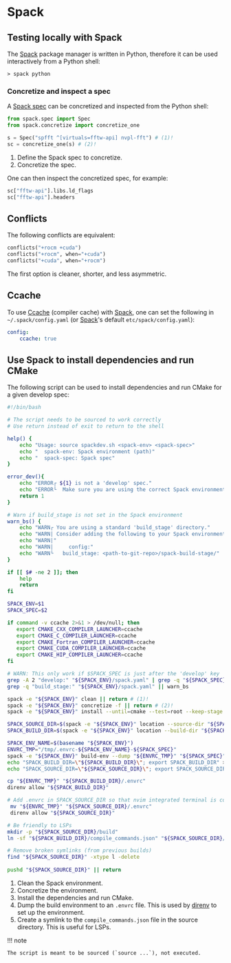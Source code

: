 # Spack

## Testing locally with Spack

The [Spack] package manager is written in Python, therefore it can be used interactively from a Python
shell:

```console
> spack python
```

### Concretize and inspect a spec

A [Spack spec] can be concretized and inspected from the Python shell:

```python
from spack.spec import Spec
from spack.concretize import concretize_one

s = Spec("spfft ^[virtuals=fftw-api] nvpl-fft") # (1)!
sc = concretize_one(s) # (2)!
```

1. Define the Spack spec to concretize.
2. Concretize the spec.

One can then inspect the concretized spec, for example:

```python
sc["fftw-api"].libs.ld_flags
sc["fftw-api"].headers
```


## Conflicts

The following conflicts are equivalent:

```python
conflicts("+rocm +cuda")
conflicts("+rocm", when="+cuda")
conflicts("+cuda", when="+rocm")
```

The first option is cleaner, shorter, and less asymmetric.

## Ccache

To use [Ccache] (compiler cache) with [Spack], one can set the following in `~/.spack/config.yaml`
(or [Spack]'s default `etc/spack/config.yaml`):

```yaml
config:
    ccache: true
```

## Use Spack to install dependencies and run CMake

The following script can be used to install dependencies and run CMake for a given develop spec:

```bash
#!/bin/bash

# The script needs to be sourced to work correctly
# Use return instead of exit to return to the shell

help() {
	echo "Usage: source spackdev.sh <spack-env> <spack-spec>"
	echo "  spack-env: Spack environment (path)"
	echo "  spack-spec: Spack spec"
}

error_dev(){
	echo "ERROR┌ ${1} is not a 'develop' spec."
	echo "ERROR└  Make sure you are using the correct Spack environment and spec."
	return 1
}

# Warn if build_stage is not set in the Spack environment
warn_bs() {
	echo "WARN┌ You are using a standard 'build_stage' directory."
	echo "WARN| Consider adding the following to your Spack environment:"
	echo "WARN|"
	echo "WARN|     config:"
	echo "WARN└	  build_stage: <path-to-git-repo>/spack-build-stage/"
}

if [[ $# -ne 2 ]]; then
	help
	return
fi

SPACK_ENV=$1
SPACK_SPEC=$2

if command -v ccache 2>&1 > /dev/null; then
   export CMAKE_CXX_COMPILER_LAUNCHER=ccache
   export CMAKE_C_COMPILER_LAUNCHER=ccache
   export CMAKE_Fortran_COMPILER_LAUNCHER=ccache
   export CMAKE_CUDA_COMPILER_LAUNCHER=ccache
   export CMAKE_HIP_COMPILER_LAUNCHER=ccache
fi

# WARN: This only work if $SPACK_SPEC is just after the 'develop' key
grep -A 2 "develop:" "${SPACK_ENV}/spack.yaml" | grep -q "${SPACK_SPEC}:" || error_dev "${SPACK_SPEC}" || return
grep -q "build_stage:" "${SPACK_ENV}/spack.yaml" || warn_bs

spack -e "${SPACK_ENV}" clean || return # (1)!
spack -e "${SPACK_ENV}" concretize -f || return # (2)!
spack -e "${SPACK_ENV}" install --until=cmake --test=root --keep-stage || return # (3)!

SPACK_SOURCE_DIR=$(spack -e "${SPACK_ENV}" location --source-dir "${SPACK_SPEC}")
SPACK_BUILD_DIR=$(spack -e "${SPACK_ENV}" location --build-dir "${SPACK_SPEC}")

SPACK_ENV_NAME=$(basename "${SPACK_ENV}")
ENVRC_TMP="/tmp/.envrc-${SPACK_ENV_NAME}-${SPACK_SPEC}"
spack -e "${SPACK_ENV}" build-env --dump "${ENVRC_TMP}" "${SPACK_SPEC}" || return # (4)!
echo "SPACK_BUILD_DIR=\"${SPACK_BUILD_DIR}\"; export SPACK_BUILD_DIR" >> "${ENVRC_TMP}"
echo "SPACK_SOURCE_DIR=\"${SPACK_SOURCE_DIR}\"; export SPACK_SOURCE_DIR" >> "${ENVRC_TMP}"

cp "${ENVRC_TMP}" "${SPACK_BUILD_DIR}/.envrc"
direnv allow "${SPACK_BUILD_DIR}"

# Add .envrc in SPACK_SOURCE_DIR so that nvim integrated terminal is correctly set up
 mv "${ENVRC_TMP}" "${SPACK_SOURCE_DIR}/.envrc"
 direnv allow "${SPACK_SOURCE_DIR}"

# Be friendly to LSPs
mkdir -p "${SPACK_SOURCE_DIR}/build"
ln -sf "${SPACK_BUILD_DIR}/compile_commands.json" "${SPACK_SOURCE_DIR}/build/compile_commands.json" # (5)!

# Remove broken symlinks (from previous builds)
find "${SPACK_SOURCE_DIR}" -xtype l -delete
	
pushd "${SPACK_SOURCE_DIR}" || return
```

1. Clean the Spack environment.
2. Concretize the environment.
3. Install the dependencies and run CMake.
4. Dump the build environment to an `.envrc` file. This is used by [direnv] to set up the environment.
5. Create a symlink to the `compile_commands.json` file in the source directory. This is useful for LSPs.

!!! note

    The script is meant to be sourced (`source ...`), not executed.

[Ccache]: https://ccache.dev/
[Spack]: https://spack.io
[Spack spec]: https://spack.readthedocs.io/en/latest/packaging_guide.html#spack-specs
[direnv]: https://direnv.net/
